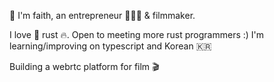 🌊 I'm faith, an entrepreneur 👷🏼‍♀️ & filmmaker.

I love 🦀 rust 🔥. Open to meeting more rust programmers :) I'm learning/improving on typescript and Korean 🇰🇷

Building a webrtc platform for film 🎬
